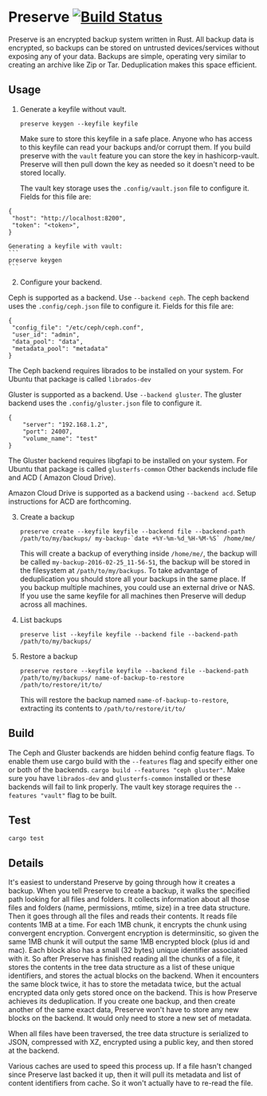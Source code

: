 # Preserve [![Build Status](https://travis-ci.org/cholcombe973/preserve.svg?branch=master)](https://travis-ci.org/cholcombe973/preserve) #
Preserve is an encrypted backup system written in Rust.  All backup data is encrypted, so backups can be stored on untrusted devices/services without exposing any of your data.  Backups are simple, operating very similar to creating an archive like Zip or Tar.  Deduplication makes this space efficient.

## Usage

1. Generate a keyfile without vault.

   ```
   preserve keygen --keyfile keyfile
   ```

    Make sure to store this keyfile in a safe place.  Anyone who has access to this keyfile can read your backups and/or corrupt them. If you build
    preserve with the `vault` feature you can store the key in hashicorp-vault. Preserve will then pull down the key as needed so it doesn't need to
    be stored locally.

    The vault key storage uses the `.config/vault.json` file to configure it. Fields for this file are:
  ```
  {
   "host": "http://localhost:8200",
   "token": "<token>",
  }
  ```

    Generating a keyfile with vault:
    ```
    preserve keygen
    ```
2. Configure your backend.

  Ceph is supported as a backend. Use `--backend ceph`. The ceph backend uses the
`.config/ceph.json` file to configure it. Fields for this file are:
```
{
 "config_file": "/etc/ceph/ceph.conf",
 "user_id": "admin",
 "data_pool": "data",
 "metadata_pool": "metadata"
}
```
The Ceph backend requires librados to be installed on your system. For Ubuntu that
package is called `librados-dev`

  Gluster is supported as a backend. Use `--backend gluster`. The gluster backend uses the
`.config/gluster.json` file to configure it.
```
{
    "server": "192.168.1.2",
    "port": 24007,
    "volume_name": "test"
}
```
The Gluster backend requires libgfapi to be installed on your system.  For Ubuntu
that package is called `glusterfs-common`
Other backends include file and ACD ( Amazon Cloud Drive).

  Amazon Cloud Drive is supported as a backend using `--backend acd`.  Setup instructions for ACD are forthcoming.


3. Create a backup

   ```
   preserve create --keyfile keyfile --backend file --backend-path /path/to/my/backups/ my-backup-`date +%Y-%m-%d_%H-%M-%S` /home/me/
   ```

   This will create a backup of everything inside `/home/me/`, the backup will be called `my-backup-2016-02-25_11-56-51`, the backup will be stored in the filesystem at `/path/to/my/backups`.  To take advantage of deduplication you should store all your backups in the same place.  If you backup multiple machines, you could use an external drive or NAS.  If you use the same keyfile for all machines then Preserve will dedup across all machines.

4. List backups

   ```
   preserve list --keyfile keyfile --backend file --backend-path /path/to/my/backups/
   ```

5. Restore a backup

   ```
   preserve restore --keyfile keyfile --backend file --backend-path /path/to/my/backups/ name-of-backup-to-restore /path/to/restore/it/to/
   ```

   This will restore the backup named `name-of-backup-to-restore`, extracting its contents to `/path/to/restore/it/to/`

## Build
The Ceph and Gluster backends are hidden behind config feature flags.  To enable
them use cargo build with the `--features` flag and specify either one or both
of the backends.
`cargo build --features "ceph gluster"`. Make sure you have `librados-dev` and
`glusterfs-common` installed or these backends will fail to link properly.
The vault key storage requires the `--features "vault"` flag to be built.

## Test
```
cargo test
```

## Details
It's easiest to understand Preserve by going through how it creates a backup.  When you tell Preserve to create a backup, it walks the specified path looking for all files and folders.  It collects information about all those files and folders (name, permissions, mtime, size) in a tree data structure.  Then it goes through all the files and reads their contents.  It reads file contents 1MB at a time.  For each 1MB chunk, it encrypts the chunk using convergent encryption.  Convergent encryption is determinsitic, so given the same 1MB chunk it will output the same 1MB encrypted block (plus id and mac).  Each block also has a small (32 bytes) unique identifier associated with it.  So after Preserve has finished reading all the chunks of a file, it stores the contents in the tree data structure as a list of these unique identifiers, and stores the actual blocks on the backend.  When it encounters the same block twice, it has to store the metadata twice, but the actual encrypted data only gets stored once on the backend.  This is how Preserve achieves its deduplication.  If you create one backup, and then create another of the same exact data, Preserve won't have to store any new blocks on the backend.  It would only need to store a new set of metadata.

When all files have been traversed, the tree data structure is serialized to JSON, compressed with XZ, encrypted using a public key, and then stored at the backend.

Various caches are used to speed this process up.  If a file hasn't changed since Preserve last backed it up, then it will pull its metadata and list of content identifiers from cache.  So it won't actually have to re-read the file.
